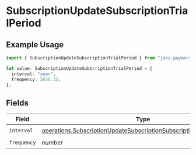 # SubscriptionUpdateSubscriptionTrialPeriod

## Example Usage

```typescript
import { SubscriptionUpdateSubscriptionTrialPeriod } from "jani-payments/models/operations";

let value: SubscriptionUpdateSubscriptionTrialPeriod = {
  interval: "year",
  frequency: 2656.32,
};
```

## Fields

| Field                                                                                                                                                          | Type                                                                                                                                                           | Required                                                                                                                                                       | Description                                                                                                                                                    |
| -------------------------------------------------------------------------------------------------------------------------------------------------------------- | -------------------------------------------------------------------------------------------------------------------------------------------------------------- | -------------------------------------------------------------------------------------------------------------------------------------------------------------- | -------------------------------------------------------------------------------------------------------------------------------------------------------------- |
| `interval`                                                                                                                                                     | [operations.SubscriptionUpdateSubscriptionSubscriptionResponseInterval](../../models/operations/subscriptionupdatesubscriptionsubscriptionresponseinterval.md) | :heavy_check_mark:                                                                                                                                             | N/A                                                                                                                                                            |
| `frequency`                                                                                                                                                    | *number*                                                                                                                                                       | :heavy_check_mark:                                                                                                                                             | N/A                                                                                                                                                            |